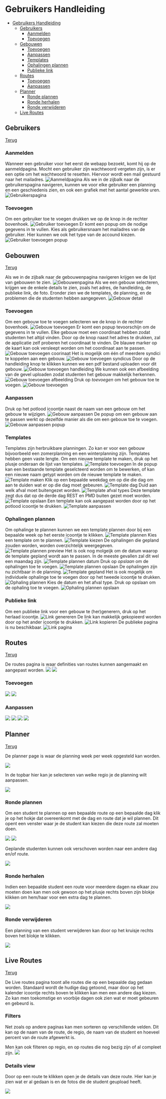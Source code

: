 # Gebruikers Handleiding

- [Gebruikers Handleiding](#gebruikers-handleiding)
  - [Gebruikers](#gebruikers)
    - [Aanmelden](#aanmelden)
    - [Toevoegen](#toevoegen)
  - [Gebouwen](#gebouwen)
    - [Toevoegen](#toevoegen-1)
    - [Aanpassen](#aanpassen)
    - [Templates](#templates)
    - [Ophalingen plannen](#ophalingen-plannen)
    - [Publieke link](#publieke-link)
  - [Routes](#routes)
    - [Toevoegen](#toevoegen-2)
    - [Aanpassen](#aanpassen-1)
  - [Planner](#planner)
    - [Ronde plannen](#ronde-plannen)
    - [Ronde herhalen](#ronde-herhalen)
    - [Ronde verwijderen](#ronde-verwijderen)
  - [Live Routes](#live-routes)

## Gebruikers

[Terug](#gebruikers-handleiding)

### Aanmelden

Wanneer een gebruiker voor het eerst de webapp bezoekt, komt hij op de aanmeldpagina.
Mocht een gebruiker zijn wachtwoord vergeten zijn, is er een optie om het wachtwoord te resetten. Hiervoor wordt een mail gestuurd naar het mailadres.
![Aanmeldpagina](screenshots/gebruikers/0_login.jpg)
Als we in de zijbalk naar de gebruikerspagina navigeren, kunnen we voor elke gebruiker een planning en een geschiedenis zien, en ook een grafiek met het aantal gewerkte uren.
![Gebruikerspagina](screenshots/gebruikers/3_detail.jpg)

### Toevoegen

Om een gebruiker toe te voegen drukken we op de knop in de rechter bovenhoek.
![Gebruiker toevoegen](screenshots/gebruikers/1_toevoegen.jpg)
Er komt een popup om de nodige gegevens in te vullen. Kies als gebruikersnaam het mailadres van de gebruiker. Hier kunnen we ook het type van de accound kiezen.
![Gebruiker toevoegen popup](screenshots/gebruikers/2_toevoegen2.jpg)

## Gebouwen

[Terug](#gebruikers-handleiding)

Als we in de zijbalk naar de gebouwenpagina navigeren krijgen we de lijst van gebouwen te zien.
![Gebouwenpagina](screenshots/gebouwen/01_page.jpg)
Als we een gebouw selecteren, krijgen we de enkele details te zien, zoals het adres, de handleiding, de publieke link, de foto. Eronder zien we de templates, de planning, en de problemen die de studenten hebben aangegeven.
![Gebouw detail](screenshots/gebouwen/08_detail_manual.jpg)

### Toevoegen

Om een gebouw toe te voegen selecteren we de knop in de rechter bovenhoek.
![Gebouw toevoegen](screenshots/gebouwen/02_toevoegen.jpg)
Er komt een popup tevoorschijn om de gegevens in te vullen. Elke gebouw moet een coordinaat hebben zodat studenten het altijd vinden. Door op de knop naast het adres te drukken, zal de applicatie zelf proberen het coordinaat te vinden. De blauwe marker op de kaart kan ook versleept worden om het coordinaat aan te passen.
![Gebouw toevoegen coorinaat](screenshots/gebouwen/03_toevoegen_locate.jpg)
Het is mogelijk om één of meerdere syndici te koppelen aan een gebouw.
![Gebouw toevoegen syndicus](screenshots/gebouwen/04_toevoegen_syndicus.jpg)
Door op de handleiding knop te klikken kunnen we een pdf bestand uploaden voor dit gebouw.
![Gebouw toevoegen handleiding](screenshots/gebouwen/05_toevoegen_handleiding.jpg)
We kunnen ook een afbeelding van de gevel uploaden zodat studenten het gebouw makkelijk herkennen.
![Gebouw toevoegen afbeelding](screenshots/gebouwen/06_toevoegen_afbeelding.jpg)
Druk op *toevoegen* om het gebouw toe te voegen.
![Gebouw toevoegen](screenshots/gebouwen/07_toevoegen_complete.jpg)

### Aanpassen

Druk op het potlood icoontje naast de naam van een gebouw om het gebouw te wijzigen.
![Gebouw aanpassen](screenshots/gebouwen/09_bewerk.jpg)
De popup om een gebouw aan te passen werkt op dezelfde manier als die om een gebouw toe te voegen.
![Gebouw aanpassen popup](screenshots/gebouwen/10_bewerk_form.jpg)

### Templates

Templates zijn herbruikbare planningen. Zo kan er voor een gebouw bijvoorbeeld een zomerplanning en een winterplanning zijn. Templates hebben geen vaste lengte.
Om een nieuwe template te maken, druk op het plusje onderaan de lijst van templates.
![Template toevoegen](screenshots/gebouwen/11_template_add.jpg)
In de popup kan een bestaande template geselcteerd worden om te bewerken, of kan een nieuwe naam getypt worden om de nieuwe template te maken.
![Template maken](screenshots/gebouwen/12_template_create.jpg)
Klik op een bepaalde weekdag om op die die dag om aan te duiden wat er op die dag moet gebeuren.
![Template dag](screenshots/gebouwen/13_template_day.jpg)
Duid aan welk afval moet buitengezet worden.
![Template afval types](screenshots/gebouwen/14_template_garbage_types.jpg)
Deze template zegt dus dat op de derde dag REST en PMD buiten gezet moet worden.
![Template opslaan](screenshots/gebouwen/15_template_save.jpg)
Een template kan ook aangepast worden door op het potlood icoontje te drukken.
![Template aanpassen](screenshots/gebouwen/16_template_edit.jpg)

### Ophalingen plannen

Om ophalinge te plannen kunnen we een template plannen door bij een bepaalde week op het eerste icoontje te klikken.
![Template plannen](screenshots/gebouwen/17_plan_template.jpg)
Kies een template om te plannen.
![Template kiezen](screenshots/gebouwen/18_plan_template_select.jpg)
De ophalingen die gepland zouden worden, worden overzichtelijk weergegeven.
![Template plannen preview](screenshots/gebouwen/19_plan_template_selected.jpg)
Het is ook nog molgeijk om de datum waarop de template gepland wordt aan te passen. In de meeste gevallen zal dit wel een maandag zijn.
![Template plannen datum](screenshots/gebouwen/20_plan_template_date.jpg)
Druk op *opslaan* om de ophalingen toe te voegen.
![Template plannen opslaan](screenshots/gebouwen/21_plan_template_save.jpg)
De ophalingen zijn nu zichtbaar in de planning.
![Template gepland](screenshots/gebouwen/22_plan_template_planned.jpg)
Het is ook mogelijk om individuele ophalinge toe te voegen door op het tweede icoontje te drukken.
![Ophaling plannen](screenshots/gebouwen/23_plan_sched.jpg)
Kies de datum en het afval type. Druk op opslaan om de ophaling toe te voegen.
![Ophaling plannen opslaan](screenshots/gebouwen/24_plan_sched_save.jpg)

### Publieke link

Om een publieke link voor een gebouw te (her)generern, druk op het herlaad icoontje.
![Link genereren](screenshots/gebouwen/25_link_generate.jpg)
De link kan makkelijk gekopieerd worden door op het ander icoontje te drukken.
![Link kopieren](screenshots/gebouwen/26_link_copy.jpg)
De publieke pagina is nu beschikbaar.
![Link pagina](screenshots/gebouwen/27_link_page.jpg)

## Routes

[Terug](#gebruikers-handleiding)

De routes pagina is waar definities van routes kunnen aangemaakt en aangepast worden.
![](screenshots/routes/0_page.jpg)
![](screenshots/routes/3_detail.jpg)
### Toevoegen
![](screenshots/routes/1_toevoegen.jpg)
![](screenshots/routes/2_toevoegen_save.jpg)
### Aanpassen
![](screenshots/routes/4_building_add.jpg)
![](screenshots/routes/5_building_add_dialog.jpg)
![](screenshots/routes/6_building_drag.jpg)
![](screenshots/routes/7_building_remove.jpg)

## Planner
[Terug](#gebruikers-handleiding)

De planner page is waar de planning week per week opgesteld kan worden.

![](screenshots/planner/0_page.jpg)

In de topbar hier kan je selecteren van welke regio je de planning wilt aanpassen.

![](screenshots/planner/1_regio_select.jpg)
### Ronde plannen

Om een student te plannen op een bepaalde route op een bepaalde dag klik je op het hokje dat overeenkomt
met de dag en route dat je wil plannen. Dit opent een venster waar je de student kan kiezen die deze route
zal moeten doen.

![](screenshots/planner/2_task_add.jpg)
![](screenshots/planner/3_task_add_save.jpg)

Geplande studenten kunnen ook verschoven worden naar een andere dag en/of route.

![](screenshots/planner/6_task_drag.jpg)
### Ronde herhalen

Indien een bepaalde student een route voor meerdere dagen na elkaar zou moeten doen kan men ook gewoon op
het plusje rechts boven zijn blokje klikken om hem/haar voor een extra dag te plannen.

![](screenshots/planner/4_task_extend.jpg)
### Ronde verwijderen

Een planning van een student verwijderen kan door op het kruisje rechts boven het blokje te klikken.

![](screenshots/planner/5_task_remove.jpg)

## Live Routes
[Terug](#gebruikers-handleiding)

De Live routes pagina toont alle routes die op een bepaalde dag gedaan worden. Standaard wordt de hudige dag getoond,
maar door op het kalender icoontje rechts boven te klikken kan men een andere dag kiezen.
Zo kan men toekomstige en voorbije dagen ook zien wat er moet gebeuren en gebeurd is.

### Filters
Net zoals op andere paginas kan men sorteren op verschillende velden. Dit kan op de naam van de route,
de regio, de naam van de student en hoeveel percent van de route afgewerkt is.

Men kan ook filteren op regio, en op routes die nog bezig zijn of al compleet zijn.
![](screenshots/live_routes/0_page.jpg)

### Details view
Door op een route te klikken open je de details van deze route. Hier kan je zien wat er al gedaan is en de fotos die de
student geupload heeft.

![](screenshots/live_routes/detail.jpg)
